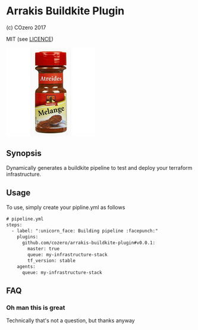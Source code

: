 # Arrakis Buildkite Plugin

(c) COzero 2017

MIT (see [LICENCE](LICENCE))

![Arrakis](arrakis.jpg)

## Synopsis

Dynamically generates a buildkite pipeline to test and deploy your terraform infrastructure.

## Usage

To use, simply create your pipline.yml as follows

```
# pipeline.yml
steps:
  - label: ":unicorn_face: Building pipeline :facepunch:"
    plugins:
      github.com/cozero/arrakis-buildkite-plugin#v0.0.1:
        master: true
        queue: my-infrastructure-stack
        tf_version: stable
    agents:
      queue: my-infrastructure-stack
```

## FAQ

### Oh man this is great

Technically that's not a question, but thanks anyway
